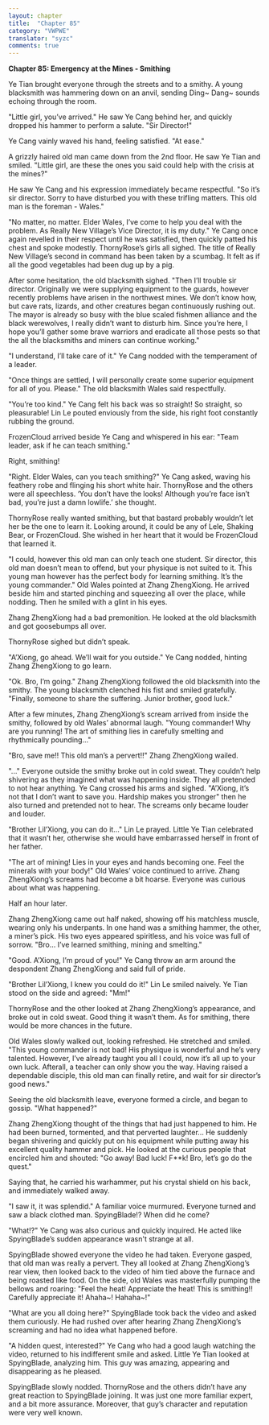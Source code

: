 ```yaml
---
layout: chapter
title:  "Chapter 85"
category: "VWPWE"
translator: "syzc"
comments: true
---
```


**Chapter 85: Emergency at the Mines - Smithing**
 
Ye Tian brought everyone through the streets and to a smithy. A young blacksmith was hammering down on an anvil, sending Ding~ Dang~ sounds echoing through the room.
 
"Little girl, you’ve arrived." He saw Ye Cang behind her, and quickly dropped his hammer to perform a salute. "Sir Director!"
 
Ye Cang vainly waved his hand, feeling satisfied. "At ease."
 
A grizzly haired old man came down from the 2nd floor. He saw Ye Tian and smiled. "Little girl, are these the ones you said could help with the crisis at the mines?"
 
He saw Ye Cang and his expression immediately became respectful. "So it’s sir director. Sorry to have disturbed you with these trifling matters. This old man is the foreman - Wales."
 
"No matter, no matter. Elder Wales, I’ve come to help you deal with the problem. As Really New Village’s Vice Director, it is my duty." Ye Cang once again revelled in their respect until he was satisfied, then quickly patted his chest and spoke modestly. ThornyRose’s girls all sighed. The title of Really New Village’s second in command has been taken by a scumbag. It felt as if all the good vegetables had been dug up by a pig.
 
After some hesitation, the old blacksmith sighed. "Then I’ll trouble sir director. Originally we were supplying equipment to the guards, however recently problems have arisen in the northwest mines. We don’t know how, but cave rats, lizards, and other creatures began continuously rushing out. The mayor is already so busy with the blue scaled fishmen alliance and the black werewolves, I really didn’t want to disturb him. Since you’re here, I hope you’ll gather some brave warriors and eradicate all those pests so that the all the blacksmiths and miners can continue working."
 
"I understand, I’ll take care of it." Ye Cang nodded with the temperament of a leader.
 
"Once things are settled, I will personally create some superior equipment for all of you. Please." The old blacksmith Wales said respectfully. 
 
"You’re too kind." Ye Cang felt his back was so straight! So straight, so pleasurable! Lin Le pouted enviously from the side, his right foot constantly rubbing the ground.
 
FrozenCloud arrived beside Ye Cang and whispered in his ear: "Team leader, ask if he can teach smithing."
 
Right, smithing!
 
"Right. Elder Wales, can you teach smithing?" Ye Cang asked, waving his feathery robe and flinging his short white hair. ThornyRose and the others were all speechless. ‘You don’t have the looks! Although you’re face isn’t bad, you’re just a damn lowlife.’ she thought.
 
ThornyRose really wanted smithing, but that bastard probably wouldn’t let her be the one to learn it. Looking around, it could be any of Lele, Shaking Bear, or FrozenCloud. She wished in her heart that it would be FrozenCloud that learned it.
 
"I could, however this old man can only teach one student. Sir director, this old man doesn’t mean to offend, but  your physique is not suited to it. This young man however has the perfect body for learning smithing. It’s the young commander." Old Wales pointed at Zhang ZhengXiong. He arrived beside him and started pinching and squeezing all over the place, while nodding. Then he smiled with a glint in his eyes.
 
Zhang ZhengXiong had a bad premonition. He looked at the old blacksmith and got goosebumps all over.
 
ThornyRose sighed but didn’t speak.
 
"A’Xiong, go ahead. We’ll wait for you outside." Ye Cang nodded, hinting Zhang ZhengXiong to go learn.
 
"Ok. Bro, I’m going." Zhang ZhengXiong followed the old blacksmith into the smithy. The young blacksmith clenched his fist and smiled gratefully. "Finally, someone to share the suffering. Junior brother, good luck."
 
After a few minutes, Zhang ZhengXiong’s scream arrived from inside the smithy, followed by old Wales’ abnormal laugh. "Young commander! Why are you running! The art of smithing lies in carefully smelting and rhythmically pounding..."
 
"Bro, save me!! This old man’s a pervert!!" Zhang ZhengXiong wailed.
 
"..." Everyone outside the smithy broke out in cold sweat. They couldn’t help shivering as they imagined what was happening inside. They all pretended to not hear anything. Ye Cang crossed his arms and sighed. "A’Xiong, it’s not that I don’t want to save you. Hardship makes you stronger" then he also turned and pretended not to hear. The screams only became louder and louder.
 
"Brother Lil’Xiong, you can do it..." Lin Le prayed. Little Ye Tian celebrated that it wasn’t her, otherwise she would have embarrassed herself in front of her father.
 
"The art of mining! Lies in your eyes and hands becoming one. Feel the minerals with your body!" Old Wales’ voice continued to arrive. Zhang ZhengXiong’s screams had become a bit hoarse. Everyone was curious about what was happening.
 
Half an hour later.
 
Zhang ZhengXiong came out half naked, showing off his matchless muscle, wearing only his underpants. In one hand was a smithing hammer, the other, a miner’s pick. His two eyes appeared spiritless, and his voice was full of sorrow. "Bro... I’ve learned smithing, mining and smelting."
 
"Good. A’Xiong, I’m proud of you!" Ye Cang throw an arm around the despondent Zhang ZhengXiong and said full of pride.
 
"Brother Lil’Xiong, I knew you could do it!" Lin Le smiled naively. Ye Tian stood on the side and agreed: "Mm!"
 
ThornyRose and the other looked at Zhang ZhengXiong’s appearance, and broke out in cold sweat. Good thing it wasn’t them. As for smithing, there would be more chances in the future.
 
Old Wales slowly walked out, looking refreshed. He stretched and smiled. "This young commander is not bad! His physique is wonderful and he’s very talented. However, I’ve already taught you all I could, now it’s all up to your own luck. Afterall, a teacher can only show you the way. Having raised a dependable disciple, this old man can finally retire, and wait for sir director’s good news."
 
Seeing the old blacksmith leave, everyone formed a circle, and began to gossip. "What happened?"
 
Zhang ZhengXiong thought of the things that had just happened to him. He had been burned, tormented, and that perverted laughter... He suddenly began shivering and quickly put on his equipment while putting away his excellent quality hammer and pick. He looked at the curious people that encircled him and shouted: "Go away! Bad luck! F\*\*k! Bro, let’s go do the quest."
 
Saying that, he carried his warhammer, put his crystal shield on his back, and immediately walked away.
 
"I saw it, it was splendid." A familiar voice murmured. Everyone turned and saw a black clothed man. SpyingBlade!? When did he come?
 
"What!?" Ye Cang was also curious and quickly inquired. He acted like SpyingBlade’s sudden appearance wasn't strange at all.
 
SpyingBlade showed everyone the video he had taken. Everyone gasped, that old man was really a pervert. They all looked at Zhang ZhengXiong’s rear view, then looked back to the video of him tied above the furnace and being roasted like food. On the side, old Wales was masterfully pumping the bellows and roaring: "Feel the heat! Appreciate the heat! This is smithing!! Carefully appreciate it! Ahaha~! Hahaha~!"
 
"What are you all doing here?" SpyingBlade took back the video and asked them curiously. He had rushed over after hearing Zhang ZhengXiong’s screaming and had no idea what happened before.
 
"A hidden quest, interested?" Ye Cang who had a good laugh watching the video, returned to his indifferent smile and asked. Little Ye Tian looked at SpyingBlade, analyzing him. This guy was amazing, appearing and disappearing as he pleased.
 
SpyingBlade slowly nodded. ThornyRose and the others didn’t have any great reaction to SpyingBlade joining. It was just one more familiar expert, and a bit more assurance. Moreover, that guy’s character and reputation were very well known.
